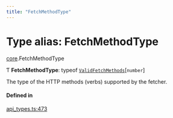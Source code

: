 ```yaml
---
title: "FetchMethodType"
---
```

# Type alias: FetchMethodType

[core](../modules/core.md).FetchMethodType

Ƭ **FetchMethodType**: typeof [`ValidFetchMethods`](../variables/core.ValidFetchMethods.md)[`number`]

The type of the HTTP methods (verbs) supported by the fetcher.

#### Defined in

[api_types.ts:473](https://github.com/coda/packs-sdk/blob/main/api_types.ts#L473)
